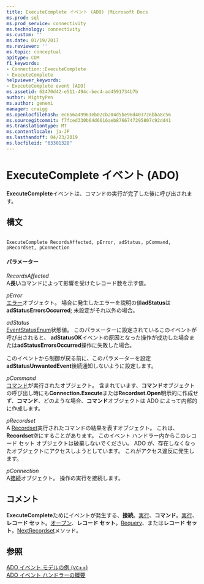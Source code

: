 ```yaml
---
title: ExecuteComplete イベント (ADO) |Microsoft Docs
ms.prod: sql
ms.prod_service: connectivity
ms.technology: connectivity
ms.custom: ''
ms.date: 01/19/2017
ms.reviewer: ''
ms.topic: conceptual
apitype: COM
f1_keywords:
- Connection::ExecuteComplete
- ExecuteComplete
helpviewer_keywords:
- ExecuteComplete event [ADO]
ms.assetid: 62470d42-e511-494c-bec4-ad4591734b7b
author: MightyPen
ms.author: genemi
manager: craigg
ms.openlocfilehash: ec656a49963eb02cb204d5be96d403726bba8c56
ms.sourcegitcommit: f7fced330b64d6616aeb8766747295807c92dd41
ms.translationtype: MT
ms.contentlocale: ja-JP
ms.lasthandoff: 04/23/2019
ms.locfileid: "63301328"
---
```

# <a name="executecomplete-event-ado"></a>ExecuteComplete イベント (ADO)
**ExecuteComplete**イベントは、コマンドの実行が完了した後に呼び出されます。  
  
## <a name="syntax"></a>構文  
  
```  
  
ExecuteComplete RecordsAffected, pError, adStatus, pCommand, pRecordset, pConnection  
```  
  
#### <a name="parameters"></a>パラメーター  
 *RecordsAffected*  
 A**長い**コマンドによって影響を受けたレコード数を示す値。  
  
 *pError*  
 [エラー](../../../ado/reference/ado-api/error-object.md)オブジェクト。 場合に発生したエラーを説明の値**adStatus**は**adStatusErrorsOccurred**; 未設定がそれ以外の場合。  
  
 *adStatus*  
 [EventStatusEnum](../../../ado/reference/ado-api/eventstatusenum.md)状態値。 このパラメーターに設定されているこのイベントが呼び出されると、 **adStatusOK**イベントの原因となった操作が成功した場合または**adStatusErrorsOccurred**操作に失敗した場合。  
  
 このイベントから制御が戻る前に、このパラメーターを設定**adStatusUnwantedEvent**後続通知しないように設定します。  
  
 *pCommand*  
 [コマンド](../../../ado/reference/ado-api/command-object-ado.md)が実行されたオブジェクト。 含まれています、**コマンド**オブジェクトの呼び出し時にも**Connection.Execute**または**Recordset.Open**明示的に作成せず、**コマンド**、どのような場合、**コマンド**オブジェクトは ADO によって内部的に作成します。  
  
 *pRecordset*  
 A [Recordset](../../../ado/reference/ado-api/recordset-object-ado.md)実行されたコマンドの結果を表すオブジェクト。 これは、 **Recordset**空にすることがあります。 このイベント ハンドラー内からこのレコード セット オブジェクトは破棄しないでください。 ADO が、存在しなくなったオブジェクトにアクセスしようとしています。 これがアクセス違反に発生します。  
  
 *pConnection*  
 A[接続](../../../ado/reference/ado-api/connection-object-ado.md)オブジェクト。 操作の実行を接続します。  
  
## <a name="remarks"></a>コメント  
 **ExecuteComplete**ためにイベントが発生する、**接続**。[実行](../../../ado/reference/ado-api/execute-method-ado-connection.md)、**コマンド**。[実行](../../../ado/reference/ado-api/execute-method-ado-command.md)、**レコード セット**。[オープン](../../../ado/reference/ado-api/open-method-ado-recordset.md)、**レコード セット**。[Requery](../../../ado/reference/ado-api/requery-method.md)、または**レコード セット**。[NextRecordset](../../../ado/reference/ado-api/nextrecordset-method-ado.md)メソッド。  
  
## <a name="see-also"></a>参照  
 [ADO イベント モデルの例 (vc++)](../../../ado/reference/ado-api/ado-events-model-example-vc.md)   
 [ADO イベント ハンドラーの概要](../../../ado/guide/data/ado-event-handler-summary.md)
